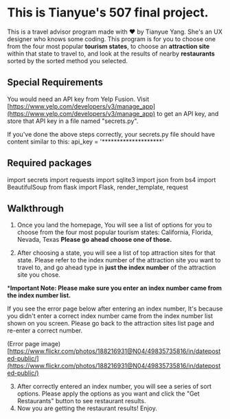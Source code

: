 ﻿# **This is Tianyue's 507 final project.**
This is a travel advisor program made with ❤️ by Tianyue Yang. She's an UX designer who knows some coding.
This program is for you to choose one from the four most popular **tourism states**, to choose an **attraction site** within that state to travel to, and look at the results of nearby **restaurants** sorted by the sorted method you selected.

## Special Requirements
You would need an API key from Yelp Fusion. Visit [https://www.yelp.com/developers/v3/manage_app](https://www.yelp.com/developers/v3/manage_app) to get an API key, and store that API key in a file named "secrets.py".

If you've done the above steps correctly, your secrets.py file should have content similar to this:
api_key = '********************'
## Required packages
import secrets
import requests
import sqlite3
import json
from bs4 import BeautifulSoup
from flask import Flask, render_template, request
## Walkthrough
1. Once you land the homepage, You will see a list of options for you to choose from the four most popular tourism states:
California, Florida, Nevada, Texas
**Please go ahead choose one of those.**

2. After choosing a state, you will see a list of top attraction sites for that state. Please refer to the index number of the attraction site you want to travel to, and go ahead type in **just the index number**  of the attraction site you chose.

***Important Note: Please make sure you enter an index number came from the index number list.**

If you see the error page below after entering an index number, It's because you didn't enter a correct index number came from the index number list shown on you screen. Please go back to the attraction sites list page and re-enter a correct number.

(Error page image)
[https://www.flickr.com/photos/188216931@N04/49835735816/in/dateposted-public/](https://www.flickr.com/photos/188216931@N04/49835735816/in/dateposted-public/)

3. After correctly entered an index number, you will see a series of sort options. Please apply the options as you want and click the "Get Restaurants" button to see restaurant results.
4. Now you are getting the restaurant results! Enjoy.
